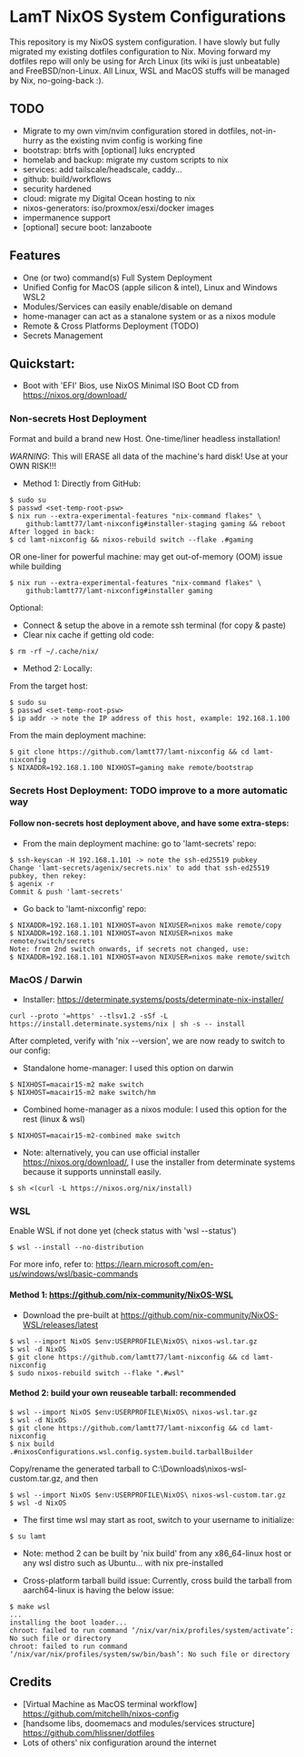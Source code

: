 # LamT NixOS System Configurations
This repository is my NixOS system configuration. I have slowly but fully migrated my existing dotfiles configuration to Nix.
Moving forward my dotfiles repo will only be using for Arch Linux (its wiki is just unbeatable) and FreeBSD/non-Linux.
All Linux, WSL and MacOS stuffs will be managed by Nix, no-going-back :).

## TODO
+ Migrate to my own vim/nvim configuration stored in dotfiles, not-in-hurry as the existing nvim config is working fine
+ bootstrap: btrfs with [optional] luks encrypted
+ homelab and backup: migrate my custom scripts to nix
+ services: add tailscale/headscale, caddy...
+ github: build/workflows
+ security hardened
+ cloud: migrate my Digital Ocean hosting to nix
+ nixos-generators: iso/proxmox/esxi/docker images
+ impermanence support
+ [optional] secure boot: lanzaboote

## Features
+ One (or two) command(s) Full System Deployment
+ Unified Config for MacOS (apple silicon & intel), Linux and Windows WSL2
+ Modules/Services can easily enable/disable on demand
+ home-manager can act as a stanalone system or as a nixos module
+ Remote & Cross Platforms Deployment (TODO)
+ Secrets Management

## Quickstart:
+ Boot with 'EFI' Bios, use NixOS Minimal ISO Boot CD from https://nixos.org/download/

### Non-secrets Host Deployment
Format and build a brand new Host. One-time/liner headless installation!

*WARNING*: This will ERASE all data of the machine's hard disk! Use at your OWN RISK!!!

+ Method 1: Directly from GitHub:
```
$ sudo su
$ passwd <set-temp-root-psw>
$ nix run --extra-experimental-features "nix-command flakes" \
    github:lamtt77/lamt-nixconfig#installer-staging gaming && reboot
After logged in back:
$ cd lamt-nixconfig && nixos-rebuild switch --flake .#gaming
```
OR one-liner for powerful machine: may get out-of-memory (OOM) issue while building
```
$ nix run --extra-experimental-features "nix-command flakes" \
    github:lamtt77/lamt-nixconfig#installer gaming
```
Optional:
* Connect & setup the above in a remote ssh terminal (for copy & paste)
* Clear nix cache if getting old code:
```
$ rm -rf ~/.cache/nix/
```

+ Method 2: Locally:

From the target host:
```
$ sudo su
$ passwd <set-temp-root-psw>
$ ip addr -> note the IP address of this host, example: 192.168.1.100
```
From the main deployment machine:
```
$ git clone https://github.com/lamtt77/lamt-nixconfig && cd lamt-nixconfig
$ NIXADDR=192.168.1.100 NIXHOST=gaming make remote/bootstrap
```

### Secrets Host Deployment: TODO improve to a more automatic way
#### Follow non-secrets host deployment above, and have some extra-steps:
+ From the main deployment machine: go to 'lamt-secrets' repo:
```
$ ssh-keyscan -H 192.168.1.101 -> note the ssh-ed25519 pubkey
Change 'lamt-secrets/agenix/secrets.nix' to add that ssh-ed25519 pubkey, then rekey:
$ agenix -r
Commit & push 'lamt-secrets'
```
+ Go back to 'lamt-nixconfig' repo:
```
$ NIXADDR=192.168.1.101 NIXHOST=avon NIXUSER=nixos make remote/copy
$ NIXADDR=192.168.1.101 NIXHOST=avon NIXUSER=nixos make remote/switch/secrets
Note: from 2nd switch onwards, if secrets not changed, use:
$ NIXADDR=192.168.1.101 NIXHOST=avon NIXUSER=nixos make remote/switch
```

### MacOS / Darwin
* Installer: https://determinate.systems/posts/determinate-nix-installer/
```
curl --proto '=https' --tlsv1.2 -sSf -L https://install.determinate.systems/nix | sh -s -- install
```
After completed, verify with 'nix --version', we are now ready to switch to our config:
+ Standalone home-manager: I used this option on darwin
```
$ NIXHOST=macair15-m2 make switch
$ NIXHOST=macair15-m2 make switch/hm
```
+ Combined home-manager as a nixos module: I used this option for the rest (linux & wsl)
```
$ NIXHOST=macair15-m2-combined make switch
```
+ Note: alternatively, you can use official installer https://nixos.org/download/, I use the installer from determinate systems because it supports unninstall easily.
```
$ sh <(curl -L https://nixos.org/nix/install)
```

### WSL
Enable WSL if not done yet (check status with 'wsl --status')
```
$ wsl --install --no-distribution
```
For more info, refer to: https://learn.microsoft.com/en-us/windows/wsl/basic-commands

#### Method 1: https://github.com/nix-community/NixOS-WSL
* Download the pre-built at https://github.com/nix-community/NixOS-WSL/releases/latest
```
$ wsl --import NixOS $env:USERPROFILE\NixOS\ nixos-wsl.tar.gz
$ wsl -d NixOS
$ git clone https://github.com/lamtt77/lamt-nixconfig && cd lamt-nixconfig
$ sudo nixos-rebuild switch --flake ".#wsl"
```
#### Method 2: build your own reuseable tarball: recommended
```
$ wsl --import NixOS $env:USERPROFILE\NixOS\ nixos-wsl.tar.gz
$ wsl -d NixOS
$ git clone https://github.com/lamtt77/lamt-nixconfig && cd lamt-nixconfig
$ nix build .#nixosConfigurations.wsl.config.system.build.tarballBuilder
```
Copy/rename the generated tarball to C:\Downloads\nixos-wsl-custom.tar.gz, and then
```
$ wsl --import NixOS $env:USERPROFILE\NixOS\ nixos-wsl-custom.tar.gz
$ wsl -d NixOS
```
* The first time wsl may start as root, switch to your username to initialize:
```
$ su lamt
```
* Note: method 2 can be built by 'nix build' from any x86_64-linux host or any wsl distro such as Ubuntu... with nix pre-installed

* Cross-platform tarball build issue:
Currently, cross build the tarball from aarch64-linux is having the below issue:
```
$ make wsl
...
installing the boot loader...
chroot: failed to run command ‘/nix/var/nix/profiles/system/activate’: No such file or directory
chroot: failed to run command ‘/nix/var/nix/profiles/system/sw/bin/bash’: No such file or directory
```

## Credits
+ [Virtual Machine as MacOS terminal workflow] https://github.com/mitchellh/nixos-config
+ [handsome libs, doomemacs and modules/services structure] https://github.com/hlissner/dotfiles
+ Lots of others' nix configuration around the internet
